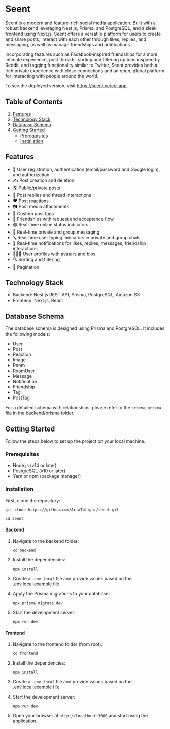 # Seent

Seent is a modern and feature-rich social media application. Built with a robust backend leveraging Nest.js, Prisma, and PostgreSQL, and a sleek frontend using Next.js, Seent offers a versatile platform for users to create and share posts, interact with each other through likes, replies, and messaging, as well as manage friendships and notifications.

Incorporating features such as Facebook-inspired friendships for a more intimate experience, post threads, sorting and filtering options inspired by Reddit, and tagging functionality similar to Twitter, Seent provides both a rich private experience with close connections and an open, global platform for interacting with people around the world.

To see the deployed version, visit https://seent.vercel.app.

## Table of Contents

1. [Features](#features)
2. [Technology Stack](#technology-stack)
3. [Database Schema](#database-schema)
4. [Getting Started](#getting-started)
   - [Prerequisites](#prerequisites)
   - [Installation](#installation)

## Features

- 🔐 User registration, authentication (email/password and Google login), and authorization
- ✍️ Post creation and deletion
- 🌎 Public/private posts
- 💬 Post replies and thread interactions
- ❤️ Post reactions
- 📷 Post media attachments
- 🔖 Custom post tags
- 👥 Friendships with request and acceptance flow
- 🟢 Real-time online status indicators
- 📩 Real-time private and group messaging
- 🔤 Real-time user typing indicators in private and group chats
- 📢 Real-time notifications for likes, replies, messages, friendship interactions
- 🧑‍🤝‍🧑 User profiles with avatars and bios
- 🔍 Sorting and filtering
- 📄 Pagination

## Technology Stack

- Backend: Nest.js REST API, Prisma, PostgreSQL, Amazon S3
- Frontend: Next.js, React

## Database Schema

The database schema is designed using Prisma and PostgreSQL. It includes the following models:

- User
- Post
- Reaction
- Image
- Room
- RoomUser
- Message
- Notification
- Friendship
- Tag
- PostTag

For a detailed schema with relationships, please refer to the `schema.prisma` file in the backend/prisma folder.

## Getting Started

Follow the steps below to set up the project on your local machine.

### Prerequisites

- Node.js (v14 or later)
- PostgreSQL (v10 or later)
- Yarn or npm (package manager)

### Installation

First, clone the repository:

```git clone https://github.com/AriaTofighi/seent.git```


```cd seent```

#### Backend

1. Navigate to the backend folder:

   ```cd backend```

2. Install the dependencies:

   ```npm install```

3. Create a `.env.local` file and provide values based on the .env.local.example file

4. Apply the Prisma migrations to your database:

   ```npx prisma migrate dev```

5. Start the development server:

   ```npm run dev```

#### Frontend

1. Navigate to the frontend folder (from root):

   ```cd frontend```

2. Install the dependencies:

   ```npm install```

3. Create a `.env.local` file and provide values based on the .env.local.example file

4. Start the development server:

   ```npm run dev```

5. Open your browser at `http://localhost:3000` and start using the application.
